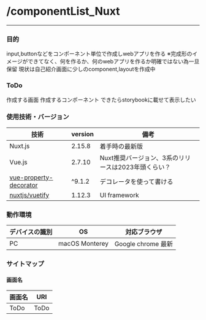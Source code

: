 # /componentList_Nuxt

---
### 目的
input,buttonなどをコンポーネント単位で作成しwebアプリを作る
※完成形のイメージができてなく、何を作るか、何のwebアプリを作るか明確ではない為一旦保留
現状は自己紹介画面に少しのcomponent,layoutを作成中

### ToDo
作成する画面
作成するコンポーネント
できたらstorybookに載せて表示したい

### 使用技術・バージョン

| 技術 | version | 備考 |
| ---- | ------- | ---- |
| Nuxt.js | 2.15.8 | 着手時の最新版 |
| Vue.js | 2.7.10 | Nuxt推奨バージョン、3系のリリースは2023年頭くらい？|
| [vue-property-decorator](https://www.npmjs.com/package/vue-property-decorator) | ^9.1.2 | デコレータを使って書ける |
| [nuxtjs/vuetify](https://www.npmjs.com/package/@nuxtjs/vuetify) | 1.12.3 |  UI framework |


### 動作環境

| デバイスの識別 | OS             | 対応ブラウザ       |
| -------------- | -------------- | ------------------ |
| PC             | macOS Monterey | Google chrome 最新 |

### サイトマップ

#### 画面名

| 画面名                           | URI                |
| -------------------------------- | ------------------ |
| ToDo                         | ToDo                 |

